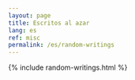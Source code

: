 ```yaml
---
layout: page
title: Escritos al azar
lang: es
ref: misc
permalink: /es/random-writings
---
```


{% include random-writings.html %}
